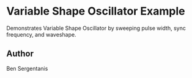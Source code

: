 # Variable Shape Oscillator Example

Demonstrates Variable Shape Oscillator by sweeping pulse width, sync frequency, and waveshape.

## Author 

Ben Sergentanis
